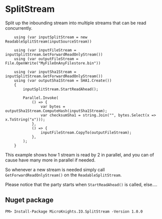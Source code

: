﻿# SplitStream

Split up the inbounding stream into multiple streams that can be read concurrently.

```
    using (var inputSplitStream = new ReadableSplitStream(inputSourceStream))

    using (var inputFileStream = inputSplitStream.GetForwardReadOnlyStream())
    using (var outputFileStream = File.OpenWrite("MyFileOnAnyFilestore.bin"))

    using (var inputSha1Stream = inputSplitStream.GetForwardReadOnlyStream())
    using (var outputSha1Stream = SHA1.Create())
    {
        inputSplitStream.StartReadAhead();

        Parallel.Invoke(
            () => {
                var bytes = outputSha1Stream.ComputeHash(inputSha1Stream);
                var checksumSha1 = string.Join("", bytes.Select(x => x.ToString("x")));
            },
            () => {
                inputFileStream.CopyTo(outputFileStream);
            },
        );
    }
```

This example shows how 1 stream is read by 2 in parallel, and you can of cause have many more in parallel if needed.

So whenever a new stream is needed simply call `GetForwardReadOnlyStream()` on the `ReadableSplitStream`.

Please notice that the party starts when `StartReadAhead()` is called, else....

## Nuget package
```
PM> Install-Package MicroKnights.IO.SplitStream -Version 1.0.0
```
